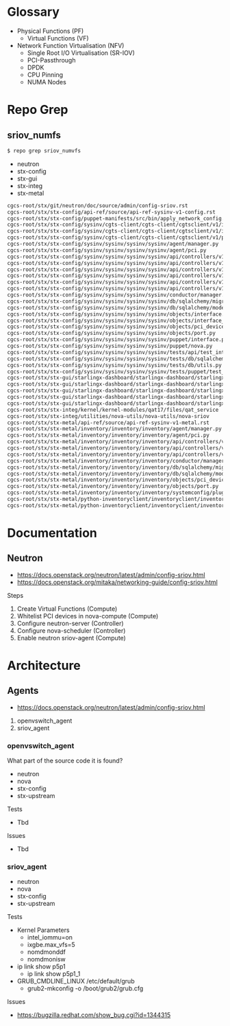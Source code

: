 # Glossary

- Physical Functions (PF)
  - Virtual Functions (VF)
- Network Function Virtualisation (NFV)
  - Single Root I/O Virtualisation (SR-IOV)
  - PCI-Passthrough
  - DPDK
  - CPU Pinning
  - NUMA Nodes

# Repo Grep

## sriov_numfs

```sh
$ repo grep sriov_numvfs
```

- neutron
- stx-config
- stx-gui
- stx-integ
- stx-metal

```sh
cgcs-root/stx/git/neutron/doc/source/admin/config-sriov.rst
cgcs-root/stx/stx-config/api-ref/source/api-ref-sysinv-v1-config.rst
cgcs-root/stx/stx-config/puppet-manifests/src/bin/apply_network_config.sh
cgcs-root/stx/stx-config/sysinv/cgts-client/cgts-client/cgtsclient/v1/iinterface.py
cgcs-root/stx/stx-config/sysinv/cgts-client/cgts-client/cgtsclient/v1/iinterface_shell.py
cgcs-root/stx/stx-config/sysinv/cgts-client/cgts-client/cgtsclient/v1/port_shell.py
cgcs-root/stx/stx-config/sysinv/sysinv/sysinv/sysinv/agent/manager.py
cgcs-root/stx/stx-config/sysinv/sysinv/sysinv/sysinv/agent/pci.py
cgcs-root/stx/stx-config/sysinv/sysinv/sysinv/sysinv/api/controllers/v1/ethernet_port.py
cgcs-root/stx/stx-config/sysinv/sysinv/sysinv/sysinv/api/controllers/v1/host.py
cgcs-root/stx/stx-config/sysinv/sysinv/sysinv/sysinv/api/controllers/v1/interface.py
cgcs-root/stx/stx-config/sysinv/sysinv/sysinv/sysinv/api/controllers/v1/pci_device.py
cgcs-root/stx/stx-config/sysinv/sysinv/sysinv/sysinv/api/controllers/v1/port.py
cgcs-root/stx/stx-config/sysinv/sysinv/sysinv/sysinv/api/controllers/v1/profile.py
cgcs-root/stx/stx-config/sysinv/sysinv/sysinv/sysinv/conductor/manager.py
cgcs-root/stx/stx-config/sysinv/sysinv/sysinv/sysinv/db/sqlalchemy/migrate_repo/versions/002_consolidated_rel15ga.py
cgcs-root/stx/stx-config/sysinv/sysinv/sysinv/sysinv/db/sqlalchemy/models.py
cgcs-root/stx/stx-config/sysinv/sysinv/sysinv/sysinv/objects/interface.py
cgcs-root/stx/stx-config/sysinv/sysinv/sysinv/sysinv/objects/interface_base.py
cgcs-root/stx/stx-config/sysinv/sysinv/sysinv/sysinv/objects/pci_device.py
cgcs-root/stx/stx-config/sysinv/sysinv/sysinv/sysinv/objects/port.py
cgcs-root/stx/stx-config/sysinv/sysinv/sysinv/sysinv/puppet/interface.py
cgcs-root/stx/stx-config/sysinv/sysinv/sysinv/sysinv/puppet/nova.py
cgcs-root/stx/stx-config/sysinv/sysinv/sysinv/sysinv/tests/api/test_interface.py
cgcs-root/stx/stx-config/sysinv/sysinv/sysinv/sysinv/tests/db/sqlalchemy/test_migrations.py
cgcs-root/stx/stx-config/sysinv/sysinv/sysinv/sysinv/tests/db/utils.py
cgcs-root/stx/stx-config/sysinv/sysinv/sysinv/sysinv/tests/puppet/test_interface.py
cgcs-root/stx/stx-gui/starlingx-dashboard/starlingx-dashboard/starlingx_dashboard/api/sysinv.py
cgcs-root/stx/stx-gui/starlingx-dashboard/starlingx-dashboard/starlingx_dashboard/dashboards/admin/inventory/interfaces/forms.py
cgcs-root/stx/stx-gui/starlingx-dashboard/starlingx-dashboard/starlingx_dashboard/dashboards/admin/inventory/templates/inventory/devices/_detail_overview.html
cgcs-root/stx/stx-gui/starlingx-dashboard/starlingx-dashboard/starlingx_dashboard/dashboards/admin/inventory/templates/inventory/interfaces/_detail_overview.html
cgcs-root/stx/stx-gui/starlingx-dashboard/starlingx-dashboard/starlingx_dashboard/dashboards/admin/inventory/templates/inventory/ports/_detail_overview.html
cgcs-root/stx/stx-integ/kernel/kernel-modules/qat17/files/qat_service
cgcs-root/stx/stx-integ/utilities/nova-utils/nova-utils/nova-sriov
cgcs-root/stx/stx-metal/api-ref/source/api-ref-sysinv-v1-metal.rst
cgcs-root/stx/stx-metal/inventory/inventory/inventory/agent/manager.py
cgcs-root/stx/stx-metal/inventory/inventory/inventory/agent/pci.py
cgcs-root/stx/stx-metal/inventory/inventory/inventory/api/controllers/v1/ethernet_port.py
cgcs-root/stx/stx-metal/inventory/inventory/inventory/api/controllers/v1/pci_device.py
cgcs-root/stx/stx-metal/inventory/inventory/inventory/api/controllers/v1/port.py
cgcs-root/stx/stx-metal/inventory/inventory/inventory/conductor/manager.py
cgcs-root/stx/stx-metal/inventory/inventory/inventory/db/sqlalchemy/migrate_repo/versions/001_init.py
cgcs-root/stx/stx-metal/inventory/inventory/inventory/db/sqlalchemy/models.py
cgcs-root/stx/stx-metal/inventory/inventory/inventory/objects/pci_device.py
cgcs-root/stx/stx-metal/inventory/inventory/inventory/objects/port.py
cgcs-root/stx/stx-metal/inventory/inventory/inventory/systemconfig/plugin.py
cgcs-root/stx/stx-metal/python-inventoryclient/inventoryclient/inventoryclient/v1/pci_device_shell.py
cgcs-root/stx/stx-metal/python-inventoryclient/inventoryclient/inventoryclient/v1/port_shell.py
```

# Documentation

## Neutron 

- https://docs.openstack.org/neutron/latest/admin/config-sriov.html
- https://docs.openstack.org/mitaka/networking-guide/config-sriov.html

Steps

1. Create Virtual Functions (Compute)
2. Whitelist PCI devices in nova-compute (Compute)
3. Configure neutron-server (Controller)
4. Configure nova-scheduler (Controller)
5. Enable neutron sriov-agent (Compute)


# Architecture

## Agents

- https://docs.openstack.org/neutron/latest/admin/config-sriov.html

1. openvswitch_agent
2. sriov_agent


### openvswitch_agent

What part of the source code it is found?

- neutron
- nova
- stx-config
- stx-upstream

Tests

- Tbd

Issues

- Tbd

### sriov_agent

- neutron
- nova
- stx-config
- stx-upstream

Tests

- Kernel Parameters
  - intel_iommu=on
  - ixgbe.max_vfs=5
  - nomdmonddf
  - nomdmonisw
- ip link show p5p1
  - ip link show p5p1_1
- GRUB_CMDLINE_LINUX /etc/default/grub
  - grub2-mkconfig -o /boot/grub2/grub.cfg

Issues

- https://bugzilla.redhat.com/show_bug.cgi?id=1344315
